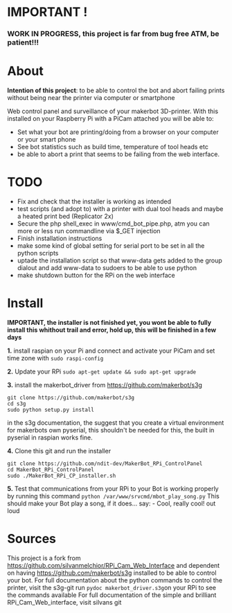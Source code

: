 # IMPORTANT !
### WORK IN PROGRESS, this project is far from bug free ATM, be patient!!!

# About
<b>Intention of this project</b>: to be able to control the bot and abort failing prints without being near the printer via computer or smartphone

Web control panel and surveillance of your makerbot 3D-printer.
With this installed on your Raspberry Pi with a PiCam attached you will be able to:
 - Set what your bot are printing/doing from a browser on your computer or your smart phone
 - See bot statistics such as build time, temperature of tool heads etc
 - be able to abort a print that seems to be failing from the web interface.

# TODO
 - Fix and check that the installer is working as intended
 - test scripts (and adopt to) with a printer with dual tool heads and maybe a heated print bed (Replicator 2x)
 - Secure the php shell_exec in www/cmd_bot_pipe.php, atm you can more or less run commandline via $_GET injection
 - Finish installation instructions
 - make some kind of global setting for serial port to be set in all the python scripts
 - uptade the installation script so that www-data gets added to the group dialout and add www-data to sudoers to be able to use python
 - make shutdown button for the RPi on the web interface

# Install
<b>IMPORTANT, the installer is not finished yet, you wont be able to fully install this whithout trail and error, hold up, this will be finished in a few days</b>

<b>1.</b> install raspian on your Pi and connect and activate your PiCam and set time zone with
```sudo raspi-config```

<b>2.</b> Update your RPi
```sudo apt-get update && sudo apt-get upgrade```

<b>3.</b> install the makerbot_driver from https://github.com/makerbot/s3g
```
git clone https://github.com/makerbot/s3g
cd s3g
sudo python setup.py install
```

in the s3g documentation, the suggest that you create a virtual environment for makerbots own pyserial, this shouldn't be needed for this, the built in pyserial in raspian works fine.

<b>4.</b> Clone this git and run the installer
```
git clone https://github.com/ndit-dev/MakerBot_RPi_ControlPanel
cd MakerBot_RPi_ControlPanel
sudo ./MakerBot_RPi_CP_installer.sh
```

<b>5.</b> Test that communications from your RPi to your Bot is working properly by running this command
```python /var/www/srvcmd/mbot_play_song.py```
This should make your Bot play a song, if it does... say: - Cool, really cool! out loud

# Sources
This project is a fork from https://github.com/silvanmelchior/RPi_Cam_Web_Interface and dependent on having https://github.com/makerbot/s3g installed to be able to control your bot. 
For full documentation about the python commands to control the printer, visit the s3g-git
run ```pydoc makerbot_driver.s3g```on your RPi to see the commands available
For full documentation of the simple and brilliant RPi_Cam_Web_interface, visit silvans git
